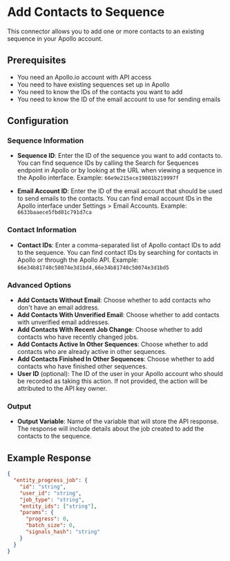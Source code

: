 # Add Contacts to Sequence

This connector allows you to add one or more contacts to an existing sequence in your Apollo account.

## Prerequisites

- You need an Apollo.io account with API access
- You need to have existing sequences set up in Apollo
- You need to know the IDs of the contacts you want to add
- You need to know the ID of the email account to use for sending emails

## Configuration

### Sequence Information

- **Sequence ID**: Enter the ID of the sequence you want to add contacts to. You can find sequence IDs by calling the Search for Sequences endpoint in Apollo or by looking at the URL when viewing a sequence in the Apollo interface.
  Example: `66e9e215ece19801b219997f`

- **Email Account ID**: Enter the ID of the email account that should be used to send emails to the contacts. You can find email account IDs in the Apollo interface under Settings > Email Accounts.
  Example: `6633baaece5fbd01c791d7ca`

### Contact Information

- **Contact IDs**: Enter a comma-separated list of Apollo contact IDs to add to the sequence. You can find contact IDs by searching for contacts in Apollo or through the Apollo API.
  Example: `66e34b81740c50074e3d1bd4,66e34b81740c50074e3d1bd5`

### Advanced Options

- **Add Contacts Without Email**: Choose whether to add contacts who don't have an email address.
- **Add Contacts With Unverified Email**: Choose whether to add contacts with unverified email addresses.
- **Add Contacts With Recent Job Change**: Choose whether to add contacts who have recently changed jobs.
- **Add Contacts Active In Other Sequences**: Choose whether to add contacts who are already active in other sequences.
- **Add Contacts Finished In Other Sequences**: Choose whether to add contacts who have finished other sequences.
- **User ID** (optional): The ID of the user in your Apollo account who should be recorded as taking this action. If not provided, the action will be attributed to the API key owner.

### Output

- **Output Variable**: Name of the variable that will store the API response. The response will include details about the job created to add the contacts to the sequence.

## Example Response

```json
{
  "entity_progress_job": {
    "id": "string",
    "user_id": "string",
    "job_type": "string",
    "entity_ids": ["string"],
    "params": {
      "progress": 0,
      "batch_size": 0,
      "signals_hash": "string"
    }
  }
}
```